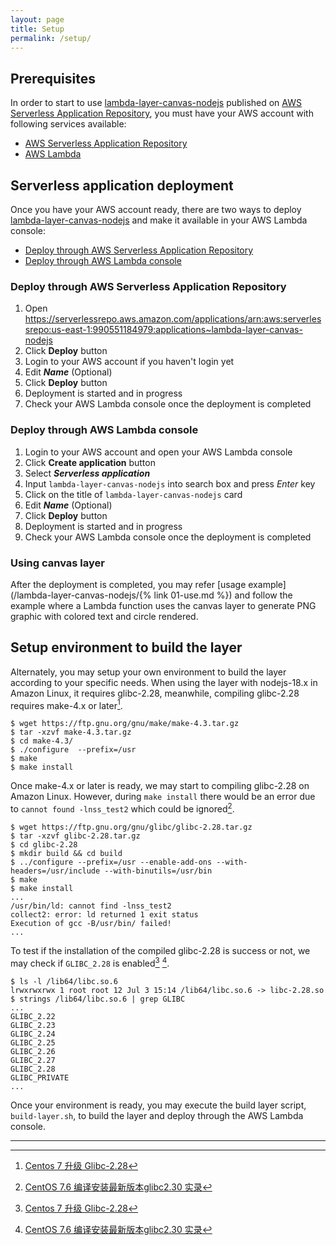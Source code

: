 ```yaml
---
layout: page
title: Setup
permalink: /setup/
---
```


## Prerequisites

In order to start to use [lambda-layer-canvas-nodejs](https://github.com/charoitel/lambda-layer-canvas-nodejs) published on [AWS Serverless Application Repository](https://serverlessrepo.aws.amazon.com/applications/arn:aws:serverlessrepo:us-east-1:990551184979:applications~lambda-layer-canvas-nodejs), you must have your AWS account with following services available:

- [AWS Serverless Application Repository](https://aws.amazon.com/serverless/serverlessrepo)
- [AWS Lambda](https://aws.amazon.com/lambda)

## Serverless application deployment

Once you have your AWS account ready, there are two ways to deploy [lambda-layer-canvas-nodejs](https://serverlessrepo.aws.amazon.com/applications/arn:aws:serverlessrepo:us-east-1:990551184979:applications~lambda-layer-canvas-nodejs) and make it available in your AWS Lambda console:

- [Deploy through AWS Serverless Application Repository](#deploy-through-aws-serverless-application-repository)
- [Deploy through AWS Lambda console](#deploy-through-aws-lambda-console)

### Deploy through AWS Serverless Application Repository

1. Open https://serverlessrepo.aws.amazon.com/applications/arn:aws:serverlessrepo:us-east-1:990551184979:applications~lambda-layer-canvas-nodejs
2. Click **Deploy** button
3. Login to your AWS account if you haven't login yet
4. Edit **_Name_** (Optional)
5. Click **Deploy** button
6. Deployment is started and in progress
7. Check your AWS Lambda console once the deployment is completed

### Deploy through AWS Lambda console

1. Login to your AWS account and open your AWS Lambda console
2. Click **Create application** button
3. Select **_Serverless application_**
4. Input `lambda-layer-canvas-nodejs` into search box and press _Enter_ key
5. Click on the title of `lambda-layer-canvas-nodejs` card
6. Edit **_Name_** (Optional)
7. Click **Deploy** button
8. Deployment is started and in progress
9. Check your AWS Lambda console once the deployment is completed

### Using canvas layer

After the deployment is completed, you may refer [usage example](/lambda-layer-canvas-nodejs/{% link 01-use.md %}) and follow the example where a Lambda function uses the canvas layer to generate PNG graphic with colored text and circle rendered.

## Setup environment to build the layer

Alternately, you may setup your own environment to build the layer according to your specific needs. When using the layer with nodejs-18.x in Amazon Linux, it requires glibc-2.28, meanwhile, compiling glibc-2.28 requires make-4.x or later[^1].

```console
$ wget https://ftp.gnu.org/gnu/make/make-4.3.tar.gz
$ tar -xzvf make-4.3.tar.gz 
$ cd make-4.3/
$ ./configure  --prefix=/usr
$ make
$ make install
```
Once make-4.x or later is ready, we may start to compiling glibc-2.28 on Amazon Linux. However, during `make install` there would be an error due to `cannot found -lnss_test2` which could be ignored[^2].

```console
$ wget https://ftp.gnu.org/gnu/glibc/glibc-2.28.tar.gz
$ tar -xzvf glibc-2.28.tar.gz
$ cd glibc-2.28
$ mkdir build && cd build
$ ../configure --prefix=/usr --enable-add-ons --with-headers=/usr/include --with-binutils=/usr/bin
$ make
$ make install
...
/usr/bin/ld: cannot find -lnss_test2
collect2: error: ld returned 1 exit status
Execution of gcc -B/usr/bin/ failed!
...
```

To test if the installation of the compiled glibc-2.28 is success or not, we may check if `GLIBC_2.28` is enabled[^1] [^2].

```console
$ ls -l /lib64/libc.so.6
lrwxrwxrwx 1 root root 12 Jul 3 15:14 /lib64/libc.so.6 -> libc-2.28.so
$ strings /lib64/libc.so.6 | grep GLIBC
...
GLIBC_2.22
GLIBC_2.23
GLIBC_2.24
GLIBC_2.25
GLIBC_2.26
GLIBC_2.27
GLIBC_2.28
GLIBC_PRIVATE
...
```

Once your environment is ready, you may execute the build layer script, ``` build-layer.sh ```, to build the layer and deploy through the AWS Lambda console.

---

[^1]: [Centos 7 升级 Glibc-2.28](https://cloud.tencent.com/developer/article/2021784)
[^2]: [CentOS 7.6 编译安装最新版本glibc2.30 实录](https://www.jianshu.com/p/1070373a50f6)